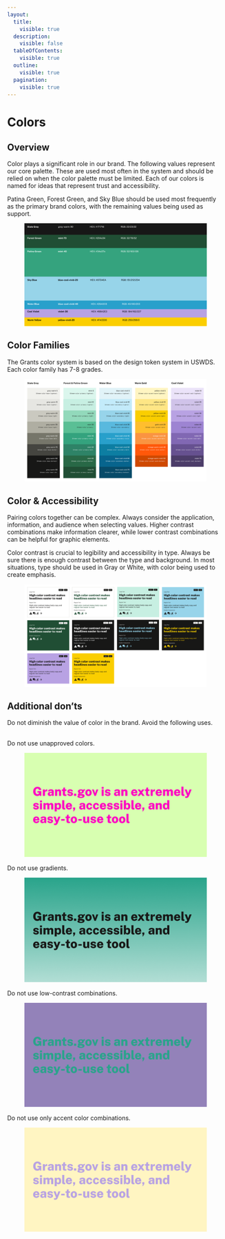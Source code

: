 ```yaml
---
layout:
  title:
    visible: true
  description:
    visible: false
  tableOfContents:
    visible: true
  outline:
    visible: true
  pagination:
    visible: true
---
```


# Colors

## Overview

Color plays a significant role in our brand. The following values represent our core palette. These are used most often in the system and should be relied on when the color palette must be limited. Each of our colors is named for ideas that represent trust and accessibility.&#x20;

Patina Green, Forest Green, and Sky Blue should be used most frequently as the primary brand colors, with the remaining values being used as support.

<figure><img src="../../.gitbook/assets/Simpler Grants Color Overview.jpg" alt=""><figcaption></figcaption></figure>

## Color Families

The Grants color system is based on the design token system in USWDS. Each color family has 7-8 grades.

<figure><img src="../../.gitbook/assets/Simpler Grants Color Families.png" alt=""><figcaption></figcaption></figure>

## Color & Accessibility

Pairing colors together can be complex. Always consider the application, information, and audience when selecting values. Higher contrast combinations make information clearer, while lower contrast combinations can be helpful for graphic elements.

Color contrast is crucial to legibility and accessibility in type. Always be sure there is enough contrast between the type and background. In most situations, type should be used in Gray or White, with color being used to create emphasis.

<figure><img src="../../.gitbook/assets/Simpler Grants Color Accessibility.png" alt=""><figcaption></figcaption></figure>

## Additional don’ts

Do not diminish the value of color in the brand. Avoid the following uses.

\
Do not use unapproved colors.

<div align="left"><figure><img src="../../.gitbook/assets/simpler grants color dont use unapproved colors.png" alt=""><figcaption></figcaption></figure></div>

Do not use gradients.

<div align="left"><figure><img src="../../.gitbook/assets/simpler grants color dont use gradients.png" alt=""><figcaption></figcaption></figure></div>

Do not use low-contrast combinations.

<div align="left"><figure><img src="../../.gitbook/assets/simpler grants color dont use low contrast combinations.png" alt=""><figcaption></figcaption></figure></div>

Do not use only accent color combinations.

<div align="left"><figure><img src="../../.gitbook/assets/simpler grants do not use only accent color combinations.png" alt=""><figcaption></figcaption></figure></div>
